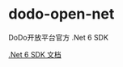 # dodo-open-net
DoDo开放平台官方 .Net 6 SDK

[.Net 6 SDK 文档](https://open.imdodo.com/sdk/csharp/course.html)
